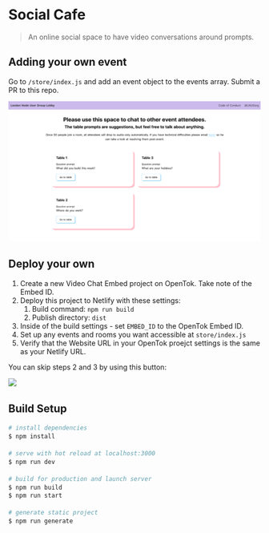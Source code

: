 # Social Cafe

> An online social space to have video conversations around prompts.

## Adding your own event

Go to `/store/index.js` and add an event object to the events array. Submit a PR to this repo. 

![](./docs/screenshot.png)

## Deploy your own

1. Create a new Video Chat Embed project on OpenTok. Take note of the Embed ID.
2. Deploy this project to Netlify with these settings:
    1. Build command: `npm run build`
    2. Publish directory: `dist`
3. Inside of the build settings - set `EMBED_ID` to the OpenTok Embed ID.
4. Set up any events and rooms you want accessible at `store/index.js`
5. Verify that the Website URL in your OpenTok proejct settings is the same as your Netlify URL.

You can skip steps 2 and 3 by using this button:

<a href="https://app.netlify.com/start/deploy?repository=https://github.com/phazonoverload/social-cafe"><img src="https://www.netlify.com/img/deploy/button.svg" /></a>

## Build Setup

```bash
# install dependencies
$ npm install

# serve with hot reload at localhost:3000
$ npm run dev

# build for production and launch server
$ npm run build
$ npm run start

# generate static project
$ npm run generate
```